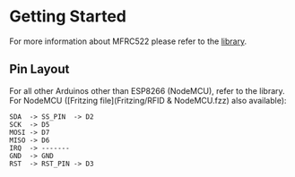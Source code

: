 # Getting Started
For more information about MFRC522 please refer to the [library](https://github.com/miguelbalboa/rfid).

## Pin Layout
For all other Arduinos other than ESP8266 (NodeMCU), refer to the library. For NodeMCU ([Fritzing file](Fritzing/RFID & NodeMCU.fzz) also available):

	SDA  -> SS_PIN  -> D2
	SCK  -> D5
	MOSI -> D7
	MISO -> D6
	IRQ  -> -------
	GND  -> GND
	RST  -> RST_PIN -> D3
